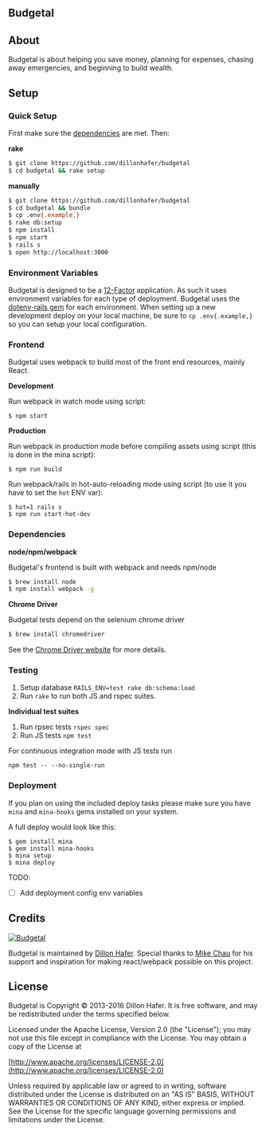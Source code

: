 Budgetal
--------

About
-----

Budgetal is about helping you save money, planning for expenses, chasing away emergencies, and beginning to build wealth.

Setup
-----

### Quick Setup

First make sure the [dependencies](#dependencies) are met. Then:

**rake**

```bash
$ git clone https://github.com/dillonhafer/budgetal
$ cd budgetal && rake setup
```

**manually**

```bash
$ git clone https://github.com/dillonhafer/budgetal
$ cd budgetal && bundle
$ cp .env{.example,}
$ rake db:setup
$ npm install
$ npm start
$ rails s
$ open http://localhost:3000
```

### Environment Variables

Budgetal is designed to be a [12-Factor](http://12factor.net/) application. As such it uses environment variables for each type of deployment. Budgetal uses the [dotenv-rails gem](https://github.com/bkeepers/dotenv) for each environment. When setting up a new development deploy on your local machine, be sure to `cp .env{.example,}` so you can setup your local configuration.

### Frontend

Budgetal uses webpack to build most of the front end resources, mainly React.

**Development**

Run webpack in watch mode using script:

```
$ npm start
```

**Production**

Run webpack in production mode before compiling assets using script (this is done in the mina script):

```
$ npm run build
```

Run webpack/rails in hot-auto-reloading mode using script (to use it you have to set the `hot` ENV var):

```
$ hot=1 rails s
$ npm run start-hot-dev
```

### Dependencies

**node/npm/webpack**

Budgetal's frontend is built with webpack and needs npm/node

```bash
$ brew install node
$ npm install webpack -g
```

**Chrome Driver**

Budgetal tests depend on the selenium chrome driver

```bash
$ brew install chromedriver
```

See the [Chrome Driver website](https://sites.google.com/a/chromium.org/chromedriver/) for more details.

### Testing

1. Setup database `RAILS_ENV=test rake db:schema:load`
2. Run `rake` to run both JS and rspec suites.

**Individual test suites**

1. Run rpsec tests `rspec spec`
2. Run JS tests `npm test`

For continuous integration mode with JS tests run

```
npm test -- --no-single-run
```

### Deployment

If you plan on using the included deploy tasks please make sure you have `mina` and `mina-hooks` gems installed on your system.

A full deploy would look like this:

```
$ gem install mina
$ gem install mina-hooks
$ mina setup
$ mina deploy
```

TODO:
 - [ ] Add deployment config env variables

## Credits

[![Budgetal](https://s3.amazonaws.com/cdn.budgetal.com/b.png)](https://www.budgetal.com)

Budgetal is maintained by [Dillon Hafer](http://www.dillonhafer.com). Special thanks to [Mike Chau](https://github.com/mikechau) for his support and inspiration for making react/webpack possible on this project.

## License

Budgetal is Copyright © 2013-2016 Dillon Hafer. It is free software, and may be redistributed under the terms specified below.

Licensed under the Apache License, Version 2.0 (the "License");
you may not use this file except in compliance with the License.
You may obtain a copy of the License at

[http://www.apache.org/licenses/LICENSE-2.0](http://www.apache.org/licenses/LICENSE-2.0)

Unless required by applicable law or agreed to in writing, software
distributed under the License is distributed on an "AS IS" BASIS,
WITHOUT WARRANTIES OR CONDITIONS OF ANY KIND, either express or implied.
See the License for the specific language governing permissions and
limitations under the License.
